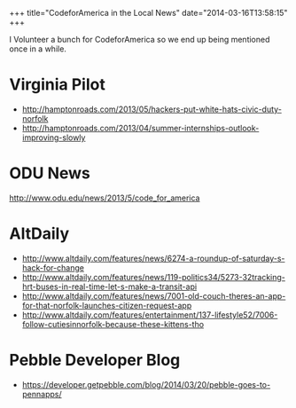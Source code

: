 +++
title="CodeforAmerica in the Local News"
date="2014-03-16T13:58:15"
+++

I Volunteer a bunch for CodeforAmerica so we end up being mentioned once in a while.


Virginia Pilot
===
* http://hamptonroads.com/2013/05/hackers-put-white-hats-civic-duty-norfolk
* http://hamptonroads.com/2013/04/summer-internships-outlook-improving-slowly


ODU News
===
http://www.odu.edu/news/2013/5/code_for_america


AltDaily
===
* http://www.altdaily.com/features/news/6274-a-roundup-of-saturday-s-hack-for-change
* http://www.altdaily.com/features/news/119-politics34/5273-32tracking-hrt-buses-in-real-time-let-s-make-a-transit-api
* http://www.altdaily.com/features/news/7001-old-couch-theres-an-app-for-that-norfolk-launches-citizen-request-app
* http://www.altdaily.com/features/entertainment/137-lifestyle52/7006-follow-cutiesinnorfolk-because-these-kittens-tho


Pebble Developer Blog
===
* https://developer.getpebble.com/blog/2014/03/20/pebble-goes-to-pennapps/
